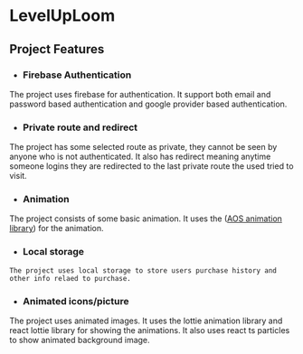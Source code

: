 # LevelUpLoom
## Project Features
   +  ### Firebase Authentication
  The project uses firebase for authentication. It support both email and password based authentication and google provider based authentication. 

   +  ### Private route and redirect
  The project has some selected route as private, they cannot be seen by anyone who is not authenticated. It also has redirect meaning anytime someone logins they are redirected to the last private route the used tried to visit. 

   +  ### Animation
   The project consists of some basic animation. It uses the (<a href="https://michalsnik.github.io/aos/">AOS animation library</a>) for the animation.

   +  ### Local storage
    The project uses local storage to store users purchase history and other info relaed to purchase. 

   +  ### Animated icons/picture
   The project uses animated images. It uses the lottie animation library and react lottie library for showing the animations. It also uses react ts particles to show animated background image.
